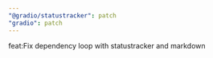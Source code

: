 ```yaml
---
"@gradio/statustracker": patch
"gradio": patch
---
```


feat:Fix dependency loop with statustracker and markdown 
